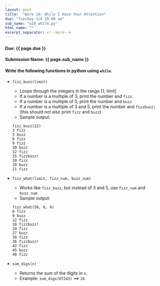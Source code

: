 ```yaml
---
layout: post
title:  "Work 10: While I Have Your Attention"
due: "Tuesday 3/4 10:00 am"
sub_name: "w10_while.py"
html_name: ""
excerpt_separator: <!--more-->
---
```


#### Due: {{ page.due }}
#### Submission Name: {{ page.sub_name }}

#### Write the following functions in python using `while`.
- `fizz_buzz(limit)`
  - Loops through the integers in the range \[1, limit\]
  - If a number is a multiple of 3, print the number and `fizz`.
  - If a number is a multiple of 5, print the number and `buzz`
  - If a number is a multiple of 3 and 5, print the number and `fizzbuzz!` (this should not also print `fizz` and `buzz`)
  - Sample output:
  ```
  fizz_buzz(22)
  3 fizz
  5 buzz
  6 fizz
  9 fizz
  10 buzz
  12 fizz
  15 fizzbuzz!
  18 fizz
  20 buzz
  21 fizz
  ```

- `fizz_what(limit, fizz_num, buzz_num)`
  - Works like `fizz_buzz`, but instead of 3 and 5, use `fizz_num` and `buzz_num`
  - Sample output:
  ```
  fizz_what(50, 6, 9)
  6 fizz
  9 buzz
  12 fizz
  18 fizzbuzz!
  24 fizz
  27 buzz
  30 fizz
  36 fizzbuzz!
  42 fizz
  45 buzz
  48 fizz
  ```

- `sum_digs(n)`
  - Returns the sum of the digits in `n`.
  - Example: `sum_digs(87243)` ==> `24`
